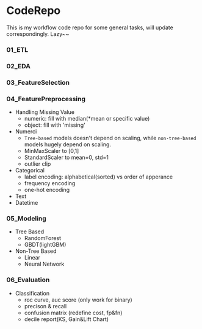 # CodeRepo

This is my workflow code repo for some general tasks, will update correspondingly. Lazy~~

### 01_ETL
### 02_EDA
### 03_FeatureSelection

### 04_FeaturePreprocessing
+ Handling Missing Value
  + numeric: fill  with median(*mean or specific value)
  + object: fill with 'missing'
+ Numerci
  + `Tree-based` models doesn't depend on scaling, while `non-tree-based` models hugely depend on scaling.
  + MinMaxScaler to [0,1]
  + StandardScaler to mean=0, std=1
  + outlier clip
+ Categorical
  + label encoding: alphabetical(sorted) vs order of apperance
  + frequency encoding
  + one-hot encoding
+ Text
+ Datetime

### 05_Modeling
+ Tree Based
  + RandomForest
  + GBDT(lightGBM)
+ Non-Tree Based
  + Linear
  + Neural Network
  
### 06_Evaluation
+ Classification 
  + roc curve, auc score (only work for binary)
  + precison & recall
  + confusion matrix (redefine cost, fp&fn)
  + decile report(KS, Gain&Lift Chart)
